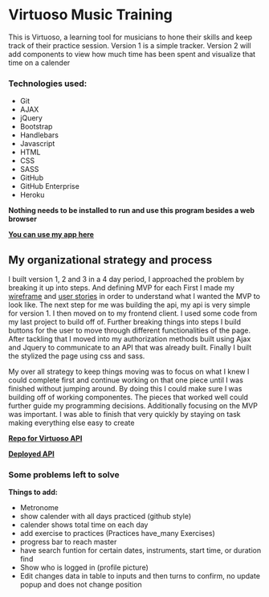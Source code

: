 # Virtuoso Music Training

This is Virtuoso, a learning tool for musicians to hone their skills and keep track of their practice session. Version 1 is a simple tracker. Version 2 will add components to view how much time has been spent and visualize that time on a calender

### Technologies used:
*  Git
*  AJAX
*  jQuery
*  Bootstrap
*  Handlebars
*  Javascript
*  HTML
*  CSS
*  SASS
*  GitHub
*  GitHub Enterprise
*  Heroku

**Nothing needs to be installed to run and use this program besides a web browser**

 **[You can use my app here](https://kanetheinsane.github.io/Virtuoso-client/)**

## My organizational strategy and process

I built version 1, 2 and 3 in a 4 day period, I approached the problem by breaking it up into steps. And defining MVP for each
First I made my [wireframe](https://wireframe.cc/UPHLJu) and [user stories](https://docs.google.com/document/d/1wudfHGWM7rPGWo77dNYKamerVRqQxQKFvquoIPEU17Q/edit)
in order to understand what I wanted the MVP to look like. The next step for me was building the api, my api is very simple for version 1. I then moved on to my frontend client. I used some code from my last project to build off of. Further breaking things into steps I build buttons for the user to move through different functionalities of the page. After tackling that I moved into my authorization methods built using Ajax and Jquery to communicate to an API that was already built. Finally I built the stylized the page using css and sass.

My over all strategy to keep things moving was to focus on what I knew I could complete first and continue working on that one piece until I was finished without jumping around. By doing this I could make sure I was building off of working componentes. The pieces that worked well could further guide my programming decisions.
Additionally focusing on the MVP was important. I was able to finish that very quickly by staying on task making everything else easy to create

**[Repo for Virtuoso API](https://github.com/KaneTheInsane/Virtuoso-api)**

**[Deployed API](https://virtuoso-api.herokuapp.com)**

### Some problems left to solve

**Things to add:**
  * Metronome
  * show calender with all days practiced (github style)
  * calender shows total time on each day
  * add exercise to practices (Practices have_many Exercises)
  * progress bar to reach master
  * have search funtion for certain dates, instruments, start time, or duration find
  * Show who is logged in (profile picture)
  * Edit changes data in table to inputs and then turns to confirm, no update popup and does not change position
